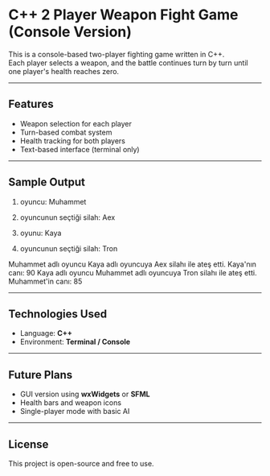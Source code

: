 
# C++ 2 Player Weapon Fight Game (Console Version)

This is a console-based two-player fighting game written in C++.  
Each player selects a weapon, and the battle continues turn by turn until one player's health reaches zero.

---

## Features

- Weapon selection for each player
- Turn-based combat system
- Health tracking for both players
- Text-based interface (terminal only)

---

## Sample Output

1. oyuncu: Muhammet 
1. oyuncunun seçtiği silah: Aex

2. oyunu: Kaya 
2. oyuncunun seçtiği silah: Tron

Muhammet adlı oyuncu Kaya adlı oyuncuya Aex silahı ile ateş etti.
Kaya'nın canı: 90
Kaya adlı oyuncu Muhammet adlı oyuncuya Tron silahı ile ateş etti.
Muhammet'in canı: 85

---

## Technologies Used

- Language: **C++**
- Environment: **Terminal / Console**

---

## Future Plans

- GUI version using **wxWidgets** or **SFML**  
- Health bars and weapon icons  
- Single-player mode with basic AI

---

## License

This project is open-source and free to use.